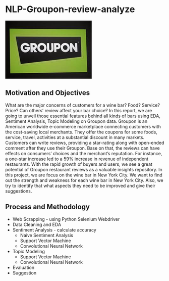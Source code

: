 # NLP-Groupon-review-analyze

![image](https://github.com/Hank60033/NLP-Groupon-review-analyze/blob/master/Groupon.jpeg)

## Motivation and Objectives
What are the major concerns of customers for a wine bar? Food? Service? Price? Can others’ review affect your bar choice? In this report, we are going to unveil those essential features behind all kinds of bars using EDA, Sentiment Analysis, Topic Modeling on Groupon data. Groupon is an American worldwide e-commerce marketplace connecting customers with the cost-saving local merchants. They offer the coupons for some foods, service, travel, activities at a substantial discount in many markets. Customers can write reviews, providing a star-rating along with open-ended comment after they use their Groupon. Base on that, the reviews can have effects on consumers’ choices and the merchant’s reputation. For instance, a one-star increase led to a 59% increase in revenue of independent restaurants. With the rapid growth of buyers and users, we see a great potential of Groupon restaurant reviews as a valuable insights repository. In this project, we are focus on the wine bar in New York City. We want to find out the strength and weakness for each wine bar in New York City. Also, we try to identify that what aspects they need to be improved and give their suggestions.

## Process and Methodology
* Web Scrapping - using Python Selenium Webdriver
* Data Cleaning and EDA
* Sentiment Analysis - calculate accuracy
  * Naive Sentiment Analysis
  * Support Vector Machine 
  * Convolutional Neural Network
* Topic Modeling
  * Support Vector Machine 
  * Convolutional Neural Network
* Evaluation
* Suggestion
  
